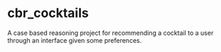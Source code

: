 # cbr_cocktails
A case based reasoning project for recommending a cocktail to a user through an interface given some preferences.
